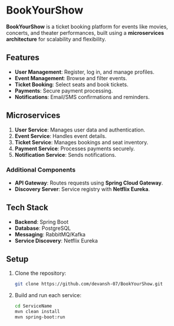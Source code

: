 # BookYourShow

**BookYourShow** is a ticket booking platform for events like movies, concerts, and theater performances, built using a **microservices architecture** for scalability and flexibility.

## Features

- **User Management**: Register, log in, and manage profiles.  
- **Event Management**: Browse and filter events.  
- **Ticket Booking**: Select seats and book tickets.  
- **Payments**: Secure payment processing.  
- **Notifications**: Email/SMS confirmations and reminders.

## Microservices

1. **User Service**: Manages user data and authentication.  
2. **Event Service**: Handles event details.  
3. **Ticket Service**: Manages bookings and seat inventory.  
4. **Payment Service**: Processes payments securely.  
5. **Notification Service**: Sends notifications.

### Additional Components

- **API Gateway**: Routes requests using **Spring Cloud Gateway**.  
- **Discovery Server**: Service registry with **Netflix Eureka**.

## Tech Stack

- **Backend**: Spring Boot  
- **Database**: PostgreSQL  
- **Messaging**: RabbitMQ/Kafka  
- **Service Discovery**: Netflix Eureka  

## Setup

1. Clone the repository:
   ```bash
   git clone https://github.com/devansh-07/BookYourShow.git
   ```

2. Build and run each service:
   ```bash
   cd ServiceName
   mvn clean install
   mvn spring-boot:run
   ```